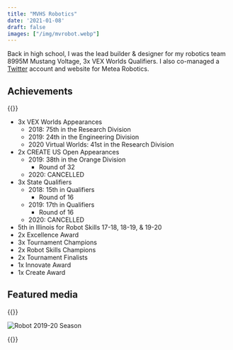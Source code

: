 ```yaml
---
title: "MVHS Robotics"
date: '2021-01-08'
draft: false
images: ["/img/mvrobot.webp"]
---
```

Back in high school, I was the lead builder & designer for my robotics team 8995M Mustang Voltage, 3x VEX Worlds Qualifiers. I also co-managed a [Twitter](https://twitter.com/mvrobotics8995) account and website for Metea Robotics.
<!--more-->

<!-- Robot from the 2019-20 season pictured. -->

## Achievements

{{<twitter user="ipef204" id="1276550463773724674">}}

- 3x VEX Worlds Appearances
    - 2018: 75th in the Research Division
    - 2019: 24th in the Engineering Division
    - 2020 Virtual Worlds: 41st in the Research Division
- 2x CREATE US Open Appearances
    - 2019: 38th in the Orange Division
        - Round of 32
    - 2020: CANCELLED
- 3x State Qualifiers
    - 2018: 15th in Qualifiers
        - Round of 16
    - 2019: 17th in Qualifiers
        - Round of 16
    - 2020: CANCELLED
- 5th in Illinois for Robot Skills 17-18, 18-19, & 19-20
- 2x Excellence Award
- 3x Tournament Champions
- 2x Robot Skills Champions
- 2x Tournament Finalists
- 1x Innovate Award
- 1x Create Award

## Featured media

{{<youtube id="Iwv2PG4jYQU" title="72 point Driver Skills Run">}}

![Robot 2019-20 Season](/img/mvrobot.webp)

{{<youtube id="Jpl6D8xIyUQ" title="21 point Programming Skills Run">}}
